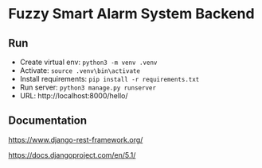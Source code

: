 # Fuzzy Smart Alarm System Backend

## Run
- Create virtual env: `python3 -m venv .venv`
- Activate: `source .venv\bin\activate`
- Install requirements: `pip install -r requirements.txt`
- Run server: `python3 manage.py runserver`
- URL: http://localhost:8000/hello/

## Documentation
https://www.django-rest-framework.org/

https://docs.djangoproject.com/en/5.1/

